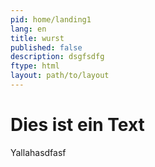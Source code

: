 ```yaml
---
pid: home/landing1
lang: en
title: wurst
published: false
description: dsgfsdfg
ftype: html
layout: path/to/layout
---
```

# Dies ist ein Text

<html></div>

Yallahasdfasf
